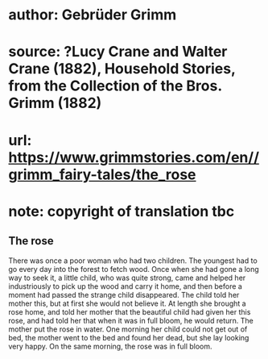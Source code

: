 # author: Gebrüder Grimm
# source: ?Lucy Crane and Walter Crane (1882), Household Stories, from the Collection of the Bros. Grimm (1882)
# url: https://www.grimmstories.com/en//grimm_fairy-tales/the_rose
# note: copyright of translation tbc

## The rose 

There was once a poor woman who had two children. The youngest had to go
every day into the forest to fetch wood. Once when she had gone a long
way to seek it, a little child, who was quite strong, came and helped
her industriously to pick up the wood and carry it home, and then before
a moment had passed the strange child disappeared. The child told her
mother this, but at first she would not believe it. At length she
brought a rose home, and told her mother that the beautiful child had
given her this rose, and had told her that when it was in full bloom, he
would return. The mother put the rose in water. One morning her child
could not get out of bed, the mother went to the bed and found her dead,
but she lay looking very happy. On the same morning, the rose was in
full bloom.
